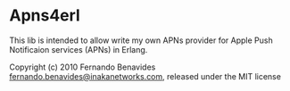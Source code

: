 Apns4erl
========

This lib is intended to allow write my own APNs provider for Apple Push
Notificaion services (APNs) in Erlang.

Copyright (c) 2010 Fernando Benavides <fernando.benavides@inakanetworks.com>, released under the MIT license
